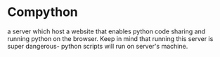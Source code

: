 # Compython
a server which host a website that enables python code sharing and running python on the browser.
Keep in mind that running this server is super dangerous- python scripts will run on server's machine.
